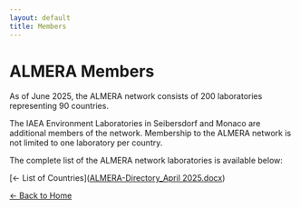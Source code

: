 ```yaml
---
layout: default
title: Members
---
```


# ALMERA Members

​​​As of June 2025, the ALMERA network consists of 200 laboratories representing 90 countries. 

The IAEA Environment Laboratories in Seibersdorf and Monaco are additional members of the network. Membership to the ALMERA network is not limited to one laboratory per country.

The complete list of the ALMERA network laboratories is available below:

[← List of Countries]([ALMERA-Directory_April 2025.docx](https://view.officeapps.live.com/op/view.aspx?src=https%3A%2F%2Fraw.githubusercontent.com%2Fnicolehuaringa01%2FALMERA4.github.io%2Frefs%2Fheads%2Fmain%2FALMERA-Directory_April%25202025.docx&wdOrigin=BROWSELINK))

[← Back to Home](index.md)

